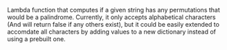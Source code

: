 Lambda function that computes if a given string has any permutations that would be a palindrome.
Currently, it only accepts alphabetical characters (And will return false if any others exist), but it could be easily extended to accomdate all characters by adding values to a new dictionary instead of using a prebuilt one.
